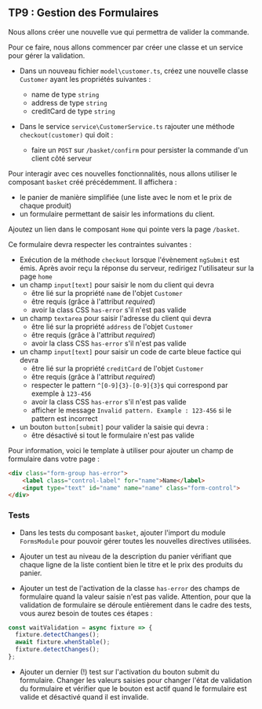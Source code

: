## TP9 : Gestion des Formulaires

Nous allons créer une nouvelle vue qui permettra de valider la commande.

Pour ce faire, nous allons commencer par créer une classe et un service pour gérer la validation.

- Dans un nouveau fichier `model\customer.ts`, créez une nouvelle classe `Customer` ayant les propriétés suivantes :
	- name de type `string`
	- address de type `string`
	- creditCard de type `string`

- Dans le service `service\CustomerService.ts` rajouter une méthode `checkout(customer)` qui doit :
  - faire un `POST` sur `/basket/confirm` pour persister la commande d'un client côté serveur

Pour interagir avec ces nouvelles fonctionnalités, nous allons utiliser le composant `basket` créé précédemment. Il affichera :
  - le panier de manière simplifiée (une liste avec le nom et le prix de chaque produit)
  - un formulaire permettant de saisir les informations du client.

Ajoutez un lien dans le composant `Home` qui pointe vers la page `/basket`.

Ce formulaire devra respecter les contraintes suivantes :
  - Exécution de la méthode `checkout` lorsque l'évènement `ngSubmit` est émis. Après avoir reçu la réponse du serveur, redirigez l'utilisateur sur la page `home`
  - un champ `input[text]` pour saisir le nom du client qui devra
    - être lié sur la propriété `name` de l'objet `Customer`
    - être requis (grâce à l'attribut *required*)
    - avoir la class CSS `has-error` s'il n'est pas valide
  - un champ `textarea` pour saisir l'adresse du client qui devra
    - être lié sur la propriété `address` de l'objet `Customer`
    - être requis (grâce à l'attribut *required*)
    - avoir la class CSS `has-error` s'il n'est pas valide
  - un champ `input[text]` pour saisir un code de carte bleue factice qui devra
    - être lié sur la propriété `creditCard` de l'objet `Customer`
    - être requis (grâce à l'attribut *required*)
    - respecter le pattern `^[0-9]{3}-[0-9]{3}$` qui correspond par exemple à `123-456`
    - avoir la class CSS `has-error` s'il n'est pas valide
    - afficher le message `Invalid pattern. Example : 123-456` si le pattern est incorrect
  - un bouton `button[submit]` pour valider la saisie qui devra :
    - être désactivé si tout le formulaire n'est pas valide

Pour information, voici le template à utiliser pour ajouter un champ de formulaire dans votre page :

```html
<div class="form-group has-error">
    <label class="control-label" for="name">Name</label>
    <input type="text" id="name" name="name" class="form-control">
</div>
```

### Tests

- Dans les tests du composant `basket`, ajouter l'import du module `FormsModule` pour pouvoir gérer toutes les nouvelles directives utilisées.

- Ajouter un test au niveau de la description du panier vérifiant que chaque ligne de la liste contient bien le titre et le prix des produits du panier.

- Ajouter un test de l'activation de la classe `has-error` des champs de formulaire quand la valeur saisie n'est pas valide. Attention, pour que la validation de formulaire se déroule entièrement dans le cadre des tests, vous aurez besoin de toutes ces étapes :

```typescript
const waitValidation = async fixture => {
  fixture.detectChanges();
  await fixture.whenStable();
  fixture.detectChanges();
};
```

- Ajouter un dernier (!) test sur l'activation du bouton submit du formulaire. Changer les valeurs saisies pour changer l'état de validation du formulaire et vérifier que le bouton est actif quand le formulaire est valide et désactivé quand il est invalide.
